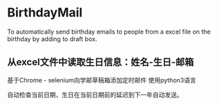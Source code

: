 # BirthdayMail
To automatically send birthday emails to people from a excel file on the birthday by adding to draft box.

## 从excel文件中读取生日信息：姓名-生日-邮箱
基于Chrome - selenium向学邮草稿箱添加定时邮件
使用python3语言

自动检查当前日期，生日在当前日期前的延迟到下一年自动发送。
